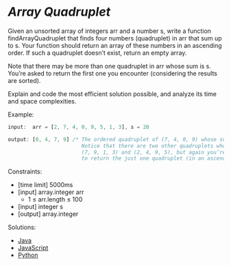_Array Quadruplet_
==================

Given an unsorted array of integers arr and a number s, write a function findArrayQuadruplet that finds four numbers (quadruplet) in arr that sum up to s. Your function should return an array of these numbers in an ascending order. If such a quadruplet doesn’t exist, return an empty array.

Note that there may be more than one quadruplet in arr whose sum is s. You’re asked to return the first one you encounter (considering the results are sorted).

Explain and code the most efficient solution possible, and analyze its time and space complexities.

Example:
```javascript
input:  arr = [2, 7, 4, 0, 9, 5, 1, 3], s = 20

output: [0, 4, 7, 9] /* The ordered quadruplet of (7, 4, 0, 9) whose sum is 20.
                        Notice that there are two other quadruplets whose sum is 20:
                        (7, 9, 1, 3) and (2, 4, 9, 5), but again you’re asked
                        to return the just one quadruplet (in an ascending order) */
```

Constraints:
- [time limit] 5000ms
- [input] array.integer arr
  - 1 ≤ arr.length ≤ 100
- [input] integer s
- [output] array.integer

Solutions:
- [Java](https://github.com/kywbaek/pramp_questions/blob/master/questions/array-quadruplet/solution.java)
- [JavaScript](https://github.com/kywbaek/pramp_questions/blob/master/questions/array-quadruplet/solution.js)
- [Python](https://github.com/kywbaek/pramp_questions/blob/master/questions/array-quadruplet/solution.py)
